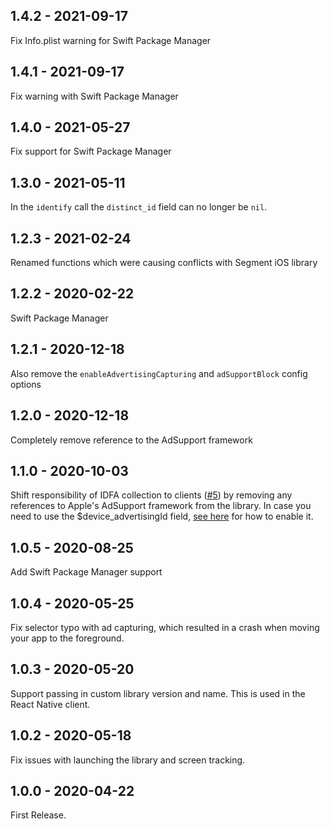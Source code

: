 ## 1.4.2 - 2021-09-17
Fix Info.plist warning for Swift Package Manager

## 1.4.1 - 2021-09-17
Fix warning with Swift Package Manager

## 1.4.0 - 2021-05-27
Fix support for Swift Package Manager

## 1.3.0 - 2021-05-11
In the `identify` call the `distinct_id` field can no longer be `nil`.

## 1.2.3 - 2021-02-24
Renamed functions which were causing conflicts with Segment iOS library

## 1.2.2 - 2020-02-22
Swift Package Manager

## 1.2.1 - 2020-12-18
Also remove the `enableAdvertisingCapturing` and `adSupportBlock` config options

## 1.2.0 - 2020-12-18
Completely remove reference to the AdSupport framework

## 1.1.0 - 2020-10-03
Shift responsibility of IDFA collection to clients ([#5](https://github.com/PostHog/posthog-ios/pull/5))
by removing any references to Apple's AdSupport framework from the library. In case you need to
use the $device_advertisingId field, [see here](https://posthog.com/docs/integrations/ios-integration) for how to enable it.

## 1.0.5 - 2020-08-25
Add Swift Package Manager support

## 1.0.4 - 2020-05-25
Fix selector typo with ad capturing, which resulted in a crash when moving your app to the foreground.

## 1.0.3 - 2020-05-20
Support passing in custom library version and name. This is used in the React Native client. 

## 1.0.2 - 2020-05-18
Fix issues with launching the library and screen tracking. 

## 1.0.0 - 2020-04-22
First Release.
